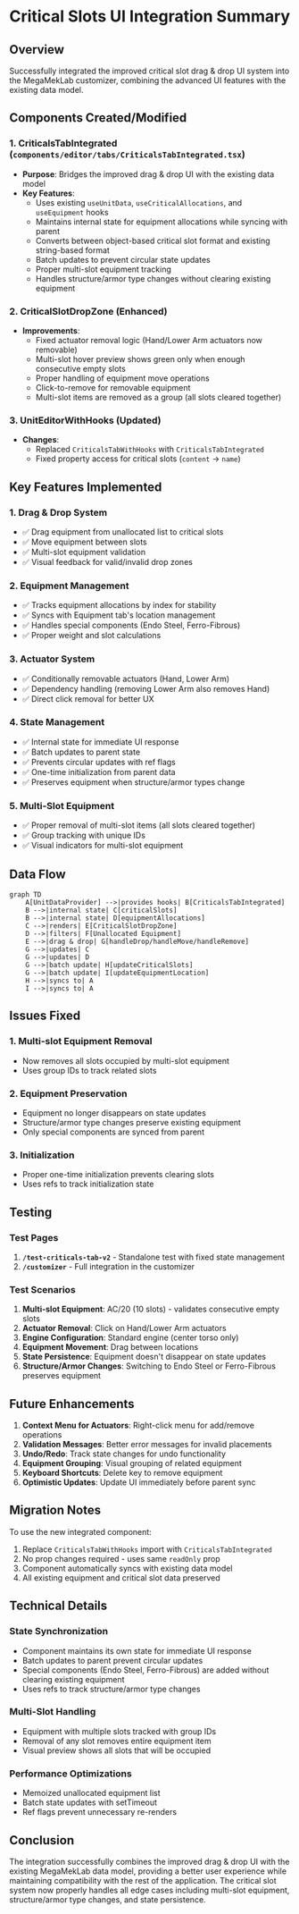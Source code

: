 # Critical Slots UI Integration Summary

## Overview
Successfully integrated the improved critical slot drag & drop UI system into the MegaMekLab customizer, combining the advanced UI features with the existing data model.

## Components Created/Modified

### 1. CriticalsTabIntegrated (`components/editor/tabs/CriticalsTabIntegrated.tsx`)
- **Purpose**: Bridges the improved drag & drop UI with the existing data model
- **Key Features**:
  - Uses existing `useUnitData`, `useCriticalAllocations`, and `useEquipment` hooks
  - Maintains internal state for equipment allocations while syncing with parent
  - Converts between object-based critical slot format and existing string-based format
  - Batch updates to prevent circular state updates
  - Proper multi-slot equipment tracking
  - Handles structure/armor type changes without clearing existing equipment

### 2. CriticalSlotDropZone (Enhanced)
- **Improvements**:
  - Fixed actuator removal logic (Hand/Lower Arm actuators now removable)
  - Multi-slot hover preview shows green only when enough consecutive empty slots
  - Proper handling of equipment move operations
  - Click-to-remove for removable equipment
  - Multi-slot items are removed as a group (all slots cleared together)

### 3. UnitEditorWithHooks (Updated)
- **Changes**:
  - Replaced `CriticalsTabWithHooks` with `CriticalsTabIntegrated`
  - Fixed property access for critical slots (`content` → `name`)

## Key Features Implemented

### 1. Drag & Drop System
- ✅ Drag equipment from unallocated list to critical slots
- ✅ Move equipment between slots
- ✅ Multi-slot equipment validation
- ✅ Visual feedback for valid/invalid drop zones

### 2. Equipment Management
- ✅ Tracks equipment allocations by index for stability
- ✅ Syncs with Equipment tab's location management
- ✅ Handles special components (Endo Steel, Ferro-Fibrous)
- ✅ Proper weight and slot calculations

### 3. Actuator System
- ✅ Conditionally removable actuators (Hand, Lower Arm)
- ✅ Dependency handling (removing Lower Arm also removes Hand)
- ✅ Direct click removal for better UX

### 4. State Management
- ✅ Internal state for immediate UI response
- ✅ Batch updates to parent state
- ✅ Prevents circular updates with ref flags
- ✅ One-time initialization from parent data
- ✅ Preserves equipment when structure/armor types change

### 5. Multi-Slot Equipment
- ✅ Proper removal of multi-slot items (all slots cleared together)
- ✅ Group tracking with unique IDs
- ✅ Visual indicators for multi-slot equipment

## Data Flow

```mermaid
graph TD
    A[UnitDataProvider] -->|provides hooks| B[CriticalsTabIntegrated]
    B -->|internal state| C[criticalSlots]
    B -->|internal state| D[equipmentAllocations]
    C -->|renders| E[CriticalSlotDropZone]
    D -->|filters| F[Unallocated Equipment]
    E -->|drag & drop| G[handleDrop/handleMove/handleRemove]
    G -->|updates| C
    G -->|updates| D
    G -->|batch update| H[updateCriticalSlots]
    G -->|batch update| I[updateEquipmentLocation]
    H -->|syncs to| A
    I -->|syncs to| A
```

## Issues Fixed

### 1. **Multi-slot Equipment Removal**
- Now removes all slots occupied by multi-slot equipment
- Uses group IDs to track related slots

### 2. **Equipment Preservation**
- Equipment no longer disappears on state updates
- Structure/armor type changes preserve existing equipment
- Only special components are synced from parent

### 3. **Initialization**
- Proper one-time initialization prevents clearing slots
- Uses refs to track initialization state

## Testing

### Test Pages
1. **`/test-criticals-tab-v2`** - Standalone test with fixed state management
2. **`/customizer`** - Full integration in the customizer

### Test Scenarios
1. **Multi-slot Equipment**: AC/20 (10 slots) - validates consecutive empty slots
2. **Actuator Removal**: Click on Hand/Lower Arm actuators
3. **Engine Configuration**: Standard engine (center torso only)
4. **Equipment Movement**: Drag between locations
5. **State Persistence**: Equipment doesn't disappear on state updates
6. **Structure/Armor Changes**: Switching to Endo Steel or Ferro-Fibrous preserves equipment

## Future Enhancements

1. **Context Menu for Actuators**: Right-click menu for add/remove operations
2. **Validation Messages**: Better error messages for invalid placements
3. **Undo/Redo**: Track state changes for undo functionality
4. **Equipment Grouping**: Visual grouping of related equipment
5. **Keyboard Shortcuts**: Delete key to remove equipment
6. **Optimistic Updates**: Update UI immediately before parent sync

## Migration Notes

To use the new integrated component:

1. Replace `CriticalsTabWithHooks` import with `CriticalsTabIntegrated`
2. No prop changes required - uses same `readOnly` prop
3. Component automatically syncs with existing data model
4. All existing equipment and critical slot data preserved

## Technical Details

### State Synchronization
- Component maintains its own state for immediate UI response
- Batch updates to parent prevent circular updates
- Special components (Endo Steel, Ferro-Fibrous) are added without clearing existing equipment
- Uses refs to track structure/armor type changes

### Multi-Slot Handling
- Equipment with multiple slots tracked with group IDs
- Removal of any slot removes entire equipment item
- Visual preview shows all slots that will be occupied

### Performance Optimizations
- Memoized unallocated equipment list
- Batch state updates with setTimeout
- Ref flags prevent unnecessary re-renders

## Conclusion

The integration successfully combines the improved drag & drop UI with the existing MegaMekLab data model, providing a better user experience while maintaining compatibility with the rest of the application. The critical slot system now properly handles all edge cases including multi-slot equipment, structure/armor type changes, and state persistence.
